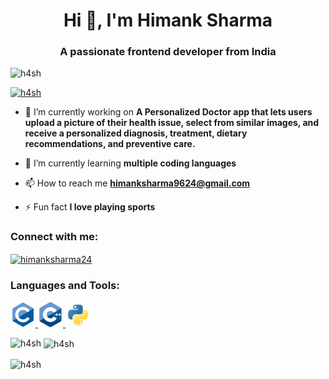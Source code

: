 <h1 align="center">Hi 👋, I'm Himank Sharma</h1>
<h3 align="center">A passionate frontend developer from India</h3>

<p align="left"> <img src="https://komarev.com/ghpvc/?username=h4sh&label=Profile%20views&color=0e75b6&style=flat" alt="h4sh" /> </p>

<p align="left"> <a href="https://github.com/ryo-ma/github-profile-trophy"><img src="https://github-profile-trophy.vercel.app/?username=h4sh" alt="h4sh" /></a> </p>

- 🔭 I’m currently working on **A Personalized Doctor app that lets users upload a picture of their health issue, select from similar images, and receive a personalized diagnosis, treatment, dietary recommendations, and preventive care.**

- 🌱 I’m currently learning **multiple coding languages**

- 📫 How to reach me **himanksharma9624@gmail.com**

- ⚡ Fun fact **I love playing sports**

<h3 align="left">Connect with me:</h3>
<p align="left">
<a href="https://instagram.com/himanksharma24" target="blank"><img align="center" src="https://raw.githubusercontent.com/rahuldkjain/github-profile-readme-generator/master/src/images/icons/Social/instagram.svg" alt="himanksharma24" height="30" width="40" /></a>
</p>

<h3 align="left">Languages and Tools:</h3>
<p align="left"> <a href="https://www.cprogramming.com/" target="_blank" rel="noreferrer"> <img src="https://raw.githubusercontent.com/devicons/devicon/master/icons/c/c-original.svg" alt="c" width="40" height="40"/> </a> <a href="https://www.w3schools.com/cpp/" target="_blank" rel="noreferrer"> <img src="https://raw.githubusercontent.com/devicons/devicon/master/icons/cplusplus/cplusplus-original.svg" alt="cplusplus" width="40" height="40"/> </a> <a href="https://www.python.org" target="_blank" rel="noreferrer"> <img src="https://raw.githubusercontent.com/devicons/devicon/master/icons/python/python-original.svg" alt="python" width="40" height="40"/> </a> </p>

<p><img align="left" src="https://github-readme-stats.vercel.app/api/top-langs?username=h4sh&show_icons=true&locale=en&layout=compact" alt="h4sh" /></p>

<p>&nbsp;<img align="center" src="https://github-readme-stats.vercel.app/api?username=h4sh&show_icons=true&locale=en" alt="h4sh" /></p>

<p><img align="center" src="https://github-readme-streak-stats.herokuapp.com/?user=h4sh&" alt="h4sh" /></p>
